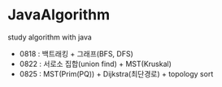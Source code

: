 # JavaAlgorithm
study algorithm with java

- 0818 : 백트래킹 + 그래프(BFS, DFS)
- 0822 : 서로소 집합(union find) + MST(Kruskal)
- 0825 : MST(Prim(PQ)) + Dijkstra(최단경로) + topology sort
